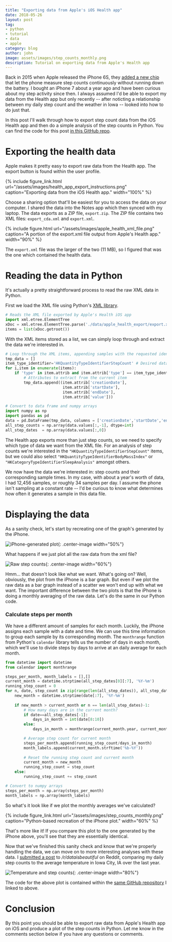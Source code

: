```yaml
---
title: "Exporting data from Apple's iOS Health app"
date: 2018-05-26
layout: post
tag:
- python
- tutorial
- data
- apple
category: blog
author: john
image: assets/images/step_counts_monthly.png
description: Tutorial on exporting data from Apple's Health app
---
```


Back in 2015 when Apple released the iPhone 6S, they [added a new chip](https://appleinsider.com/articles/15/09/10/apples-efficient-m9-coprocessor-will-let-your-iphone-6s-track-pace-make-hey-siri-always-on) that let the phone measure step counts continuously without running down the battery. I bought an iPhone 7 about a year ago and have been curious about my step activity since then. I always assumed I'd be able to export my data from the Health app but only recently -- after noticting a relationship between my daily step count and the weather in Iowa -- looked into how to do just that.

In this post I'll walk through how to export step count data from the iOS Health app and then do a simple analysis of the step counts in Python. You can find the code for this post [in this GitHub repo](https://github.com/johnwmillr/WeatherStepCount).

# Exporting the health data

Apple makes it pretty easy to export raw data from the Health app. The export button is found within the user profile.

{% include figure_link.html url="/assets/images/health_app_export_instructions.png" caption="Exporting data from the iOS Health app." width="100%" %}

Choose a sharing option that'll be easiest for you to access the data on your computer. I shared the data into the Notes app which then synced with my laptop. The data exports as a ZIP file, `export.zip`. The ZIP file contains two XML files: `export_cda.xml` and `export.xml`. 

{% include figure.html url="/assets/images/apple_health_xml_file.png" caption="A portion of the export.xml file output from Apple's Health app." width="90%" %}

The `export.xml` file was the larger of the two (11 MB), so I figured that was the one which contained the health data.

# Reading the data in Python

It's actually a pretty straightforward process to read the raw XML data in Python.

First we load the XML file using Python's [XML library](https://docs.python.org/3/library/xml.html).

```python
# Reads the XML file exported by Apple's Health iOS app
import xml.etree.ElementTree
xDoc = xml.etree.ElementTree.parse('./data/apple_health_export/export.xml')
items = list(xDoc.getroot())
```

With the XML items stored as a list, we can simply loop through and extract the data we're interested in.

```python
# Loop through the XML items, appending samples with the requested identifier
tmp_data = []
item_type_identifier='HKQuantityTypeIdentifierStepCount' # Desired data type
for i,item in enumerate(items):
    if 'type' in item.attrib and item.attrib['type'] == item_type_identifier:        
        # Attributes to extract from the current item
        tmp_data.append((item.attrib['creationDate'],
                         item.attrib['startDate'],
                         item.attrib['endDate'],
                         item.attrib['value']))

# Convert to data frame and numpy arrays
import numpy as np
import pandas as pd
data = pd.DataFrame(tmp_data, columns = ['creationDate','startDate','endDate','value'])
all_step_counts = np.array(data.values[:,-1], dtype=int)
all_step_dates  = np.array(data.values[:,0])
```

The Health app exports more than just step counts, so we need to specify which type of data we want from the XML file. For an analysis of step counts we're interested in the `"HKQuantityTypeIdentifierStepCount"` items, but we could also select `"HKQuantityTypeIdentifierBodyMassIndex"` or `"HKCategoryTypeIdentifierSleepAnalysis"` amongst others.

We now have the data we're interested in: step counts and their corresponding sample times. In my case, with about a year's worth of data, I had 12,456 samples, or roughly 34 samples per day. I assume the phone isn't sampling at a constant rate -- I'd be curious to know what determines how often it generates a sample in this data file.

# Displaying the data

As a sanity check, let's start by recreating one of the graph's generated by the iPhone.

![iPhone-generated plot]({{site.url}}/assets/images/iPhone_step_count.png){: .center-image width="50%"}

What happens if we just plot all the raw data from the xml file?

![Raw step counts]({{site.url}}/assets/images/step_counts_raw.png){: .center-image width="60%"}

Hmm... that doesn't look like what we want. What's going on? Well, obviously, the plot from the iPhone is a bar graph. But even if we plot the raw data as a bar graph instead of a scatter we won't end up with what we want. The important difference between the two plots is that the iPhone is doing a monthly averaging of the raw data. Let's do the same in our Python code.

### Calculate steps per month

We have a different amount of samples for each month. Luckily, the iPhone assigns each sample with a date and time. We can use this time information to group each sample by its corresponding month. The `monthrange` function from Python's `calendar` library tells us the number of days in each month, which we'll use to divide steps by days to arrive at an daily average for each month.

```python
from datetime import datetime
from calendar import monthrange

steps_per_month, month_labels = [],[]
current_month = datetime.strptime(all_step_dates[0][:7], '%Y-%m')
running_step_count = 0
for n, date, step_count in zip(range(len(all_step_dates)), all_step_dates, all_step_counts):
    new_month = datetime.strptime(date[:7], '%Y-%m')
    
    if new_month > current_month or n == len(all_step_dates)-1:
        # How many days are in the current month?
        if date==all_step_dates[-1]:
            days_in_month = int(date[8:10])
        else:
            days_in_month = monthrange(current_month.year, current_month.month)[1]

        # Average step count for current month
        steps_per_month.append(running_step_count/days_in_month)
        month_labels.append(current_month.strftime('%b-%Y'))        
        
        # Reset the running step count and current month
        current_month = new_month
        running_step_count = step_count
    else:
        running_step_count += step_count    

# Convert to numpy arrays        
steps_per_month = np.array(steps_per_month)
month_labels = np.array(month_labels)
```

So what's it look like if we plot the monthly averages we've calculated?

{% include figure_link.html url="/assets/images/step_counts_monthly.png" caption="Python-based recreation of the iPhone plot." width="60%" %}

That's more like it! If you compare this plot to the one generated by the iPhone above, you'll see that they are essentially identical.

Now that we've finished this sanity check and know that we're properly handling the data, we can move on to more interesting analyses with these data. I [submitted a post](https://www.reddit.com/r/dataisbeautiful/comments/8mfu09/relationship_between_my_daily_step_counts_and_the/) to */r/dataisbeautiful* on Reddit, comparing my daily step counts to the average temperature in Iowa City, IA over the last year.

![Temperature and step counts]({{site.url}}/assets/images/temperature_and_step_count.png){: .center-image width="80%"}

The code for the above plot is contained within the [same GitHub repository](https://github.com/johnwmillr/WeatherStepCount) I linked to above.

# Conclusion
By this point you should be able to export raw data from Apple's Health app on iOS and produce a plot of the step counts in Python. Let me know in the comments section below if you have any questions or comments.